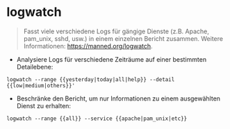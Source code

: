 # logwatch

> Fasst viele verschiedene Logs für gängige Dienste (z.B. Apache, pam_unix, sshd, usw.) in einem einzelnen Bericht zusammen.
> Weitere Informationen: <https://manned.org/logwatch>.

- Analysiere Logs für verschiedene Zeiträume auf einer bestimmten Detailebene:

`logwatch --range {{yesterday|today|all|help}} --detail {{low|medium|others}}'`

- Beschränke den Bericht, um nur Informationen zu einem ausgewählten Dienst zu erhalten:

`logwatch --range {{all}} --service {{apache|pam_unix|etc}}`
